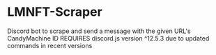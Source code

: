 # LMNFT-Scraper
Discord bot to scrape and send a message with the given URL's CandyMachine ID
REQUIRES discord.js version ^12.5.3 due to updated commands in recent versions
